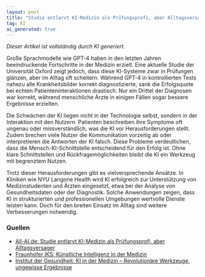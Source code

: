 ```yaml
---
layout: post
title: "Studie entlarvt KI-Medizin als Prüfungsprofi, aber Alltagsversager"
tag: KI
ai_generated: true
---
```

*Dieser Artikel ist vollständig durch KI generiert.*

Große Sprachmodelle wie GPT-4 haben in den letzten Jahren beeindruckende Fortschritte in der Medizin erzielt. Eine aktuelle Studie der Universität Oxford zeigt jedoch, dass diese KI-Systeme zwar in Prüfungen glänzen, aber im Alltag oft scheitern. Während GPT-4 in kontrollierten Tests nahezu alle Krankheitsbilder korrekt diagnostizierte, sank die Erfolgsquote bei echten Patienteninteraktionen drastisch. Nur ein Drittel der Diagnosen war korrekt, während menschliche Ärzte in einigen Fällen sogar bessere Ergebnisse erzielten.

<!--more-->

Die Schwächen der KI liegen nicht in der Technologie selbst, sondern in der Interaktion mit den Nutzern. Patienten beschreiben ihre Symptome oft ungenau oder missverständlich, was die KI vor Herausforderungen stellt. Zudem brechen viele Nutzer die Kommunikation vorzeitig ab oder interpretieren die Antworten der KI falsch. Diese Probleme verdeutlichen, dass die Mensch-KI-Schnittstelle entscheidend für den Erfolg ist. Ohne klare Schnittstellen und Rückfragemöglichkeiten bleibt die KI ein Werkzeug mit begrenztem Nutzen.

Trotz dieser Herausforderungen gibt es vielversprechende Ansätze. In Kliniken wie NYU Langone Health wird KI erfolgreich zur Unterstützung von Medizinstudenten und Ärzten eingesetzt, etwa bei der Analyse von Gesundheitsdaten oder der Diagnostik. Solche Anwendungen zeigen, dass KI in strukturierten und professionellen Umgebungen wertvolle Dienste leisten kann. Doch für den breiten Einsatz im Alltag sind weitere Verbesserungen notwendig.

### Quellen
- [All-AI.de: Studie entlarvt KI-Medizin als Prüfungsprofi, aber Alltagsversager](https://www.all-ai.de/news/topbeitraege/arzt-studie-chatgpt)
- [Fraunhofer IKS: Künstliche Intelligenz in der Medizin](https://safe-intelligence.fraunhofer.de/ki-in-der-medizin)
- [Institut der Gesundheit: KI in der Medizin – Revolutionäre Werkzeuge, ungewisse Ergebnisse](https://institut-der-gesundheit.com/medizinische-verfahren/ki-in-der-medizin-revolutionaere-werkzeuge-ungewisse-ergebnisse)
